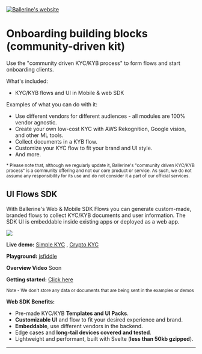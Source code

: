 
<div>

<a href="https://ballerine.com" title="Ballerine - Open-source Infrastructure for Identity and Risk management.">
    <img src="https://uploads-ssl.webflow.com/62a3bad46800eb4715b2faf1/646372b198f456345c69339c_logo%20github.png" alt="Ballerine's website">
</a>

# Onboarding building blocks (community-driven kit)
  
</div>

Use the "community driven KYC/KYB process" to form flows and start onboarding clients.

What's included:
-  KYC/KYB flows and UI in Mobile & web SDK

Examples of what you can do with it:
-  Use different vendors for different audiences - all modules are 100% vendor agnostic.
-  Create your own low-cost KYC with AWS Rekognition, Google vision, and other ML tools.
-  Collect documents in a KYB flow.
- Customize your KYC flow to fit your brand and UI style.
-  And more.

<sub>* Please note that, although we regularly update it, Ballerine's "community driven KYC/KYB process" is a community offering and not our core product or service.
As such, we do not assume any responsibility for its use and do not consider it a part of our official services.</sub>










## UI Flows SDK


With Ballerine's Web & Mobile SDK Flows you can generate custom-made, branded flows to collect KYC/KYB documents and user information.
The SDK UI is embeddable inside existing apps or deployed as a web app.




<img src="https://blrn-staging-assets.s3.eu-central-1.amazonaws.com/phones.png">

**Live demo:**
<a href="https://simple-kyc-demo.ballerine.app/" target="_blank">Simple KYC</a> , <a href="https://examples-future.ballerine.app/" target="_blank">Crypto KYC</a>

**Playground:**
<a href="https://jsfiddle.net/ballerine/7d0g53xn" target="_blank">jsfiddle</a>

**Overview Video**
Soon

**Getting started:**
[Click here](https://github.com/ballerine-io/ballerine/tree/main/sdks/web-sdk)


<sub>Note - We don't store any data or documents that are being sent in the examples or demos</sub>

**Web SDK Benefits:**
* Pre-made KYC/KYB **Templates and UI Packs**.
* **Customizable UI** and flow to fit your desired experience and brand.
* **Embeddable**, use different vendors in the backend.
* Edge cases and **long-tail devices covered and tested**.
* Lightweight and performant, built with Svelte (**less than 50kb gzipped**).


___



